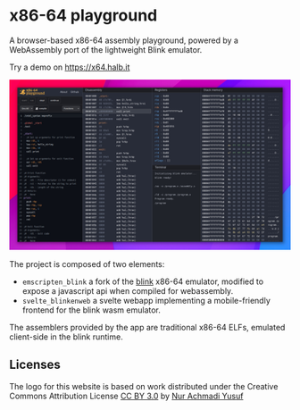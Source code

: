 # x86-64 playground

A browser-based x86-64 assembly playground, powered by a WebAssembly port of the lightweight Blink emulator.

Try a demo on https://x64.halb.it

<img src="./docs/preview2.jpg" />

The project is composed of two elements:
- `emscripten_blink` a fork of the [blink](https://github.com/jart/blink/) x86-64 emulator, modified to expose a javascript api when compiled for webassembly.
- `svelte_blinkenweb` a svelte webapp implementing a mobile-friendly frontend for the blink wasm emulator.

The assemblers provided by the app are traditional x86-64 ELFs, emulated client-side in the blink runtime.



## Licenses

The logo for this website is based on work distributed under the Creative Commons Attribution License [CC BY 3.0](https://creativecommons.org/publicdomain/mark/1.0/)
by [Nur Achmadi Yusuf](https://thenounproject.com/icon/wizard-hat-6586306/)



